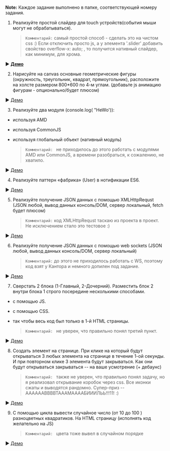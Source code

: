 **Note:** Каждое задание выполнено в папке, соответствующей номеру задания.

1. Реализуйте простой слайдер для touch устройств(события мыши могут не обрабатываться).
    > `Комментарий:` самый простой способ - сделать это на чистом css :)
    > Если отключить просто js, а у элемента '.slider' добавить свойство overflow-x: auto; , то получится нативный слайдер, как минимум, для хрома.

  ► **[Демо](https://fohunoff.github.io/neurocity/1/)**

2. Нарисуйте на canvas основные геометрические фигуры (окружность, треугольник, квадрат, прямоугольник), расположите на холсте размером 800*600 по 4-м углам. (добавьте js анимацию фигурам - опционально/будет плюсом)

  ► [Демо](https://fohunoff.github.io/neurocity/2/)

3. Реализуйте два модуля (console.log( "HeWo')):
  * используя AMD
  * используя CommonJS
  * используя глобальный объект (нативный модуль)

    > `Комментарий: ` не приходилось до этого работать с модулями AMD или CommonJS, а времени разобраться, к сожалению, не хватило.

  ► [Демо](https://fohunoff.github.io/neurocity/3/)

4. Реализуйте паттерн «фабрика» (User) в нотификации ES6.

  ► [Демо](https://fohunoff.github.io/neurocity/4/)

5. Реализуйте получение JSON данных с помощью XMLHttpRequst (JSON любой, вывод данных консоль/DOM, сервер локальный, fetch будет плюсом)
    > `Комментарий:` код XMLHttpRequst таскаю из проекта в проект. Не исключением стало это тестовое :)

  ► [Демо](https://fohunoff.github.io/neurocity/5/)

6. Реализуйте получение JSON данных с помощью web sockets (JSON любой, вывод данных консоль/DOM, сервер локальный)
    > `Комментарий:` до этого не приходилось работать с WS, поэтому код взят у Кантора и немного допилен под задание.

  ► [Демо](https://fohunoff.github.io/neurocity/6/)

7. Сверстать 2 блока (1-Главный, 2-Дочерний). Разместить блок 2 внутри блока 1 строго посередине несколькими способами.
  * с помощью JS.
  * с помощью CSS.
  * так чтобы весь код был только в 1-й HTML страницы.

    > `Комментарий: ` не уверен, что правильно понял третий пункт.

  ► [Демо](https://fohunoff.github.io/neurocity/7/)

8. Создать элемент на странице. При клике на который будут открываться 3 любых элемента на странице в течение 1-ой секунды. И при повторном клике 3 элемента будут закрываться. Как они будут открываться закрываться -- на ваше усмотрение (+ дебаунс)
    > `Комментарий: ` также не уверен, что правильно понял задачу, но я реализовал открывание коробок через css.
    Все иконки сжаты и выводятся рандомно. Супер-приз -- ААААААВВВВТАААМААААБИИИЛЬЬ!!!11! :)

  ► [Демо](https://fohunoff.github.io/neurocity/8/)

9. С помощью цикла вывести случайное число (от 10 до 100 ) разноцветных квадратиков. На HTML страницу (исполнять код желательно на JS)
    > `Комментарий: ` цвета тоже вывел в случайном порядке

  ► [Демо](https://fohunoff.github.io/neurocity/9/)